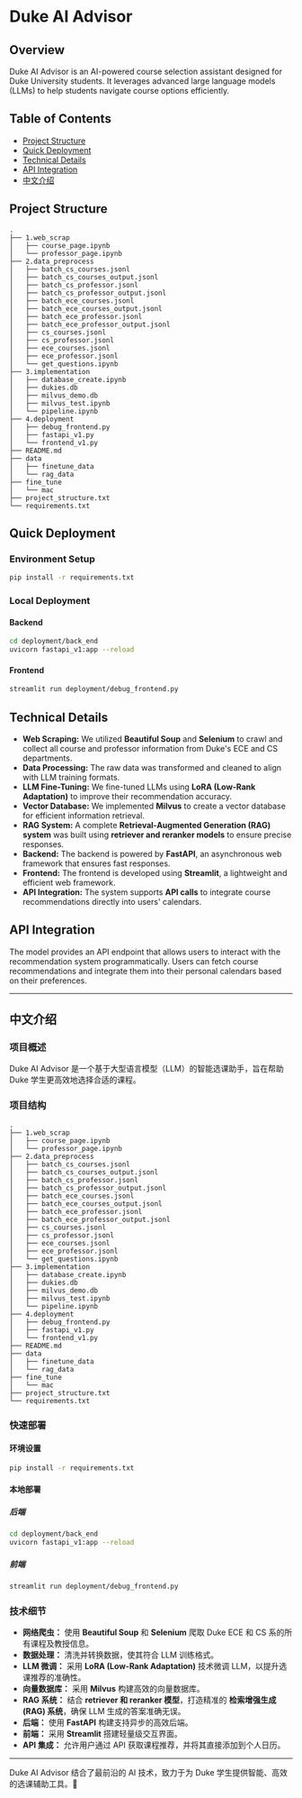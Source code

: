 # Duke AI Advisor

## Overview

Duke AI Advisor is an AI-powered course selection assistant designed for Duke University students. It leverages advanced large language models (LLMs) to help students navigate course options efficiently.

## Table of Contents

- [Project Structure](#project-structure)
- [Quick Deployment](#quick-deployment)
- [Technical Details](#technical-details)
- [API Integration](#api-integration)
- [中文介绍](#%E4%B8%AD%E6%96%87%E4%BB%8B%E7%BB%8D)

## Project Structure

```
.
├── 1.web_scrap
│   ├── course_page.ipynb
│   └── professor_page.ipynb
├── 2.data_preprocess
│   ├── batch_cs_courses.jsonl
│   ├── batch_cs_courses_output.jsonl
│   ├── batch_cs_professor.jsonl
│   ├── batch_cs_professor_output.jsonl
│   ├── batch_ece_courses.jsonl
│   ├── batch_ece_courses_output.jsonl
│   ├── batch_ece_professor.jsonl
│   ├── batch_ece_professor_output.jsonl
│   ├── cs_courses.jsonl
│   ├── cs_professor.jsonl
│   ├── ece_courses.jsonl
│   ├── ece_professor.jsonl
│   └── get_questions.ipynb
├── 3.implementation
│   ├── database_create.ipynb
│   ├── dukies.db
│   ├── milvus_demo.db
│   ├── milvus_test.ipynb
│   └── pipeline.ipynb
├── 4.deployment
│   ├── debug_frontend.py
│   ├── fastapi_v1.py
│   └── frontend_v1.py
├── README.md
├── data
│   ├── finetune_data
│   └── rag_data
├── fine_tune
│   └── mac
├── project_structure.txt
└── requirements.txt
```

## Quick Deployment

### Environment Setup

```sh
pip install -r requirements.txt
```

### Local Deployment

#### Backend

```sh
cd deployment/back_end  
uvicorn fastapi_v1:app --reload  
```

#### Frontend

```sh
streamlit run deployment/debug_frontend.py
```

## Technical Details

- **Web Scraping:** We utilized **Beautiful Soup** and **Selenium** to crawl and collect all course and professor information from Duke's ECE and CS departments.
- **Data Processing:** The raw data was transformed and cleaned to align with LLM training formats.
- **LLM Fine-Tuning:** We fine-tuned LLMs using **LoRA (Low-Rank Adaptation)** to improve their recommendation accuracy.
- **Vector Database:** We implemented **Milvus** to create a vector database for efficient information retrieval.
- **RAG System:** A complete **Retrieval-Augmented Generation (RAG) system** was built using **retriever and reranker models** to ensure precise responses.
- **Backend:** The backend is powered by **FastAPI**, an asynchronous web framework that ensures fast responses.
- **Frontend:** The frontend is developed using **Streamlit**, a lightweight and efficient web framework.
- **API Integration:** The system supports **API calls** to integrate course recommendations directly into users' calendars.

## API Integration

The model provides an API endpoint that allows users to interact with the recommendation system programmatically. Users can fetch course recommendations and integrate them into their personal calendars based on their preferences.

---

## 中文介绍

### 项目概述

Duke AI Advisor 是一个基于大型语言模型（LLM）的智能选课助手，旨在帮助 Duke 学生更高效地选择合适的课程。

### 项目结构

```
.
├── 1.web_scrap
│   ├── course_page.ipynb
│   └── professor_page.ipynb
├── 2.data_preprocess
│   ├── batch_cs_courses.jsonl
│   ├── batch_cs_courses_output.jsonl
│   ├── batch_cs_professor.jsonl
│   ├── batch_cs_professor_output.jsonl
│   ├── batch_ece_courses.jsonl
│   ├── batch_ece_courses_output.jsonl
│   ├── batch_ece_professor.jsonl
│   ├── batch_ece_professor_output.jsonl
│   ├── cs_courses.jsonl
│   ├── cs_professor.jsonl
│   ├── ece_courses.jsonl
│   ├── ece_professor.jsonl
│   └── get_questions.ipynb
├── 3.implementation
│   ├── database_create.ipynb
│   ├── dukies.db
│   ├── milvus_demo.db
│   ├── milvus_test.ipynb
│   └── pipeline.ipynb
├── 4.deployment
│   ├── debug_frontend.py
│   ├── fastapi_v1.py
│   └── frontend_v1.py
├── README.md
├── data
│   ├── finetune_data
│   └── rag_data
├── fine_tune
│   └── mac
├── project_structure.txt
└── requirements.txt
```

### 快速部署

#### 环境设置

```sh
pip install -r requirements.txt
```

#### 本地部署

##### 后端

```sh
cd deployment/back_end  
uvicorn fastapi_v1:app --reload  
```

##### 前端

```sh
streamlit run deployment/debug_frontend.py
```

### 技术细节

- **网络爬虫：** 使用 **Beautiful Soup** 和 **Selenium** 爬取 Duke ECE 和 CS 系的所有课程及教授信息。
- **数据处理：** 清洗并转换数据，使其符合 LLM 训练格式。
- **LLM 微调：** 采用 **LoRA (Low-Rank Adaptation)** 技术微调 LLM，以提升选课推荐的准确性。
- **向量数据库：** 采用 **Milvus** 构建高效的向量数据库。
- **RAG 系统：** 结合 **retriever 和 reranker 模型**，打造精准的 **检索增强生成 (RAG) 系统**，确保 LLM 生成的答案准确无误。
- **后端：** 使用 **FastAPI** 构建支持异步的高效后端。
- **前端：** 采用 **Streamlit** 搭建轻量级交互界面。
- **API 集成：** 允许用户通过 API 获取课程推荐，并将其直接添加到个人日历。

---

Duke AI Advisor 结合了最前沿的 AI 技术，致力于为 Duke 学生提供智能、高效的选课辅助工具。🚀

